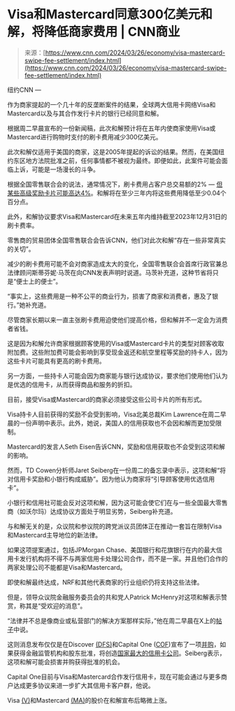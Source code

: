 <!--yml

分类：未分类

日期：2024-05-29 12:45:06

-->

# Visa和Mastercard同意300亿美元和解，将降低商家费用 | CNN商业

> 来源：[https://www.cnn.com/2024/03/26/economy/visa-mastercard-swipe-fee-settlement/index.html](https://www.cnn.com/2024/03/26/economy/visa-mastercard-swipe-fee-settlement/index.html)

纽约CNN —

作为商家提起的一个几十年的反垄断案件的结果，全球两大信用卡网络Visa和Mastercard以及与其合作发行卡片的银行已经同意和解。

根据周二早晨宣布的一份新闻稿，此次和解预计将在五年内使商家使用Visa或Mastercard进行购物时支付的刷卡费用减少300亿美元。

此次和解仅适用于美国的商家，这是2005年提起的诉讼的结果。然而，在美国纽约东区地方法院批准之前，任何事情都不被视为最终。即便如此，此案件可能会面临上诉，可能是一场漫长的斗争。

根据全国零售联合会的说法，通常情况下，刷卡费用占客户总交易额的2% — [但某些高级奖励卡片可能高达4%](https://nrf.com/advocacy/policy-issues/swipe-fees#:~:text=对于信用卡，费用约为2%。但小银行的卡片免除。)。和解将在至少三年内将这些费用降低至少0.04个百分点。

此外，和解协议要求Visa和Mastercard在未来五年内维持截至2023年12月31日的刷卡费率。

零售商的贸易团体全国零售联合会告诉CNN，他们对此次和解“存在一些非常真实的关切”。

减少的刷卡费用可能不会对商家造成太大的变化，全国零售联合会首席行政官兼总法律顾问斯蒂芬妮·马茨在向CNN发表声明时说道。马茨补充道，这种节省将只是“便士上的便士”。

“事实上，这些费用是一种不公平的商业行为，损害了商家和消费者，惠及了银行。”她补充道。

尽管商家长期以来一直主张刷卡费用迫使他们提高价格，但和解并不一定会为消费者省钱。

这是因为和解允许商家根据顾客使用的Visa或Mastercard卡片的类型对顾客收取附加费。这些附加费可能会影响到享受现金返还和航空里程等奖励的持卡人，因为这些卡片可能具有更高的刷卡费用。

另一方面，一些持卡人可能会因为商家能与银行达成协议，要求他们使用他们认为是优选的信用卡，从而获得商品和服务的折扣。

目前，接受Visa或Mastercard的商家必须接受这些公司卡片的所有形式。

Visa持卡人目前获得的奖励不会受到影响，Visa北美总裁Kim Lawrence在周二早晨的一份声明中表示。此外，她说，美国人的信用获取也不会因和解而更加受限制。

Mastercard的发言人Seth Eisen告诉CNN，奖励和信用获取也不会受到这项和解的影响。

然而，TD Cowen分析师Jaret Seiberg在一份周二的备忘录中表示，这项和解“将对信用卡奖励和小银行构成威胁”。因为他认为商家将“引导顾客使用优选信用卡”。

小银行和信用社可能会反对这项和解，因为这可能会使它们在与一些全国最大零售商（如沃尔玛）达成协议方面处于明显劣势，Seiberg补充道。

与和解无关的是，众议院和参议院的跨党派议员团体正在推动一套旨在限制Visa和Mastercard主导地位的新法律。

如果这项提案通过，包括JPMorgan Chase、美国银行和花旗银行在内的最大信用卡发行机构将不得不与两家信用卡处理公司合作，而不是一家。并且他们合作的两家处理公司不能都是Visa和Mastercard。

即使和解最终达成，NRF和其他代表商家的行业组织仍将支持这些法律。

但是，领导众议院金融服务委员会的共和党人Patrick McHenry对这项和解表示赞赏，称其是“受欢迎的消息”。

“法律并不总是像商业或私营部门的解决方案那样实际，”他在周二早晨在X上的[帖子](https://twitter.com/PatrickMcHenry/status/1772620925709480126)中说。

这则消息发布仅仅是在Discover [(DFS)](https://www.cnn.com/markets/stocks/DFS)和Capital One ([COF](https://www.cnn.com/markets/stocks/COF))宣布了一项[并购](https://www.cnn.com/2024/02/19/business/capital-one-buying-discover/index.html)，如果获得金融监管机构和股东批准，将创造[国家最大的信用卡公司](https://www.cnn.com/2024/02/20/economy/capital-one-discover-credit-card/index.html)。Seiberg表示，这项和解可能会损害并购获得批准的机会。

Capital One目前与Visa和Mastercard合作发行信用卡，现在可能会通过与更多商户达成更多协议来进一步扩大其信用卡客户群，他说。

Visa [(V)](https://www.cnn.com/markets/stocks/V)和Mastercard [(MA)](https://www.cnn.com/markets/stocks/MA)的股价在和解宣布后略微上涨。
